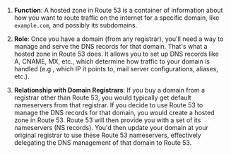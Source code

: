 1. **Function**: A hosted zone in Route 53 is a container of information about how you want to route traffic on the internet for a specific domain, like `example.com`, and possibly its subdomains.
    
2. **Role**: Once you have a domain (from any registrar), you'll need a way to manage and serve the DNS records for that domain. That's what a hosted zone in Route 53 does. It allows you to set up DNS records like A, CNAME, MX, etc., which determine how traffic to your domain is handled (e.g., which IP it points to, mail server configurations, aliases, etc.).
    
3. **Relationship with Domain Registrars**: If you buy a domain from a registrar other than Route 53, you would typically get default nameservers from that registrar. If you decide to use Route 53 to manage the DNS records for that domain, you would create a hosted zone in Route 53. Route 53 will then provide you with a set of its nameservers (NS records). You'd then update your domain at your original registrar to use these Route 53 nameservers, effectively delegating the DNS management of that domain to Route 53.